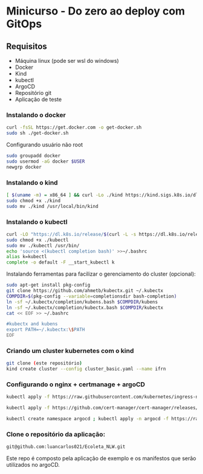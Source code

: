 # Minicurso -  Do zero ao deploy com GitOps

## Requisitos
- Máquina linux (pode ser wsl do windows)
- Docker
- Kind
- kubectl
- ArgoCD
- Repositório git
- Aplicação de teste

### Instalando o docker

```bash
curl -fsSL https://get.docker.com -o get-docker.sh
sudo sh ./get-docker.sh
```
Configurando usuário não root

```bash
sudo groupadd docker
sudo usermod -aG docker $USER
newgrp docker
```

### Instalando o kind
```bash
[ $(uname -m) = x86_64 ] && curl -Lo ./kind https://kind.sigs.k8s.io/dl/v0.29.0/kind-linux-amd64
sudo chmod +x ./kind
sudo mv ./kind /usr/local/bin/kind
```

### Instalando o kubectl
```bash
curl -LO "https://dl.k8s.io/release/$(curl -L -s https://dl.k8s.io/release/stable.txt)/bin/linux/amd64/kubectl"
sudo chmod +x ./kubectl
sudo mv ./kubectl /usr/bin/
echo 'source <(kubectl completion bash)' >>~/.bashrc
alias k=kubectl
complete -o default -F __start_kubectl k
```
Instalando ferramentas para facilizar o gerenciamento do cluster (opcional):
```bash
sudo apt-get install pkg-config
git clone https://github.com/ahmetb/kubectx.git ~/.kubectx
COMPDIR=$(pkg-config --variable=completionsdir bash-completion)
ln -sf ~/.kubectx/completion/kubens.bash $COMPDIR/kubens
ln -sf ~/.kubectx/completion/kubectx.bash $COMPDIR/kubectx
cat << EOF >> ~/.bashrc

#kubectx and kubens
export PATH=~/.kubectx:\$PATH
EOF
```

### Criando um cluster kubernetes com o kind
```bash
git clone (este repositório)
kind create cluster --config cluster_basic.yaml --name ifrn
```

### Configurando o nginx + certmanage + argoCD
```bash
kubectl apply -f https://raw.githubusercontent.com/kubernetes/ingress-nginx/controller-v1.9.1/deploy/static/provider/cloud/deploy.yaml

kubectl apply -f https://github.com/cert-manager/cert-manager/releases/download/v1.13.1/cert-manager.yaml

kubectl create namespace argocd ; kubectl apply -n argocd -f https://raw.githubusercontent.com/argoproj/argo-cd/stable/manifests/install.yaml
```

### Clone o repositório da aplicação:
```bash
git@github.com:luancarlos021/Ecoleta_NLW.git
```
Este repo é composto pela aplicação de exemplo e os manifestos que serão utilizados no argoCD.